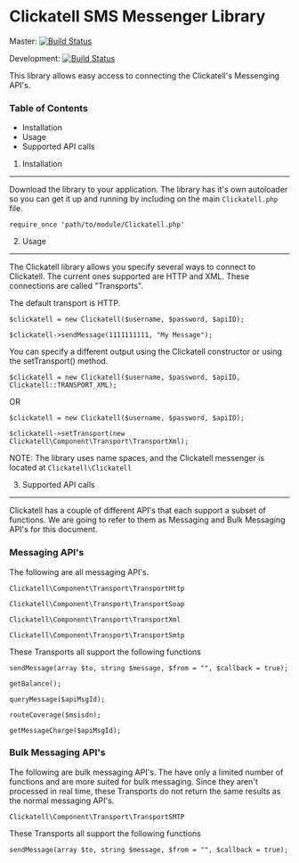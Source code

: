 Clickatell SMS Messenger Library
================================

Master: [![Build Status](https://secure.travis-ci.org/arcturial/clickatell.png?branch=master)](http://travis-ci.org/arcturial/clickatell)

Development: [![Build Status](https://secure.travis-ci.org/arcturial/clickatell.png?branch=dev)](http://travis-ci.org/arcturial/clickatell)

This library allows easy access to connecting the Clickatell's Messenging API's.

### Table of Contents
* Installation
* Usage
* Supported API calls


1. Installation
------------------

Download the library to your application. The library has it's own autoloader so you can get it up and running by including on the main `Clickatell.php` file.

`require_once 'path/to/module/Clickatell.php'`


2. Usage
------------------

The Clickatell library allows you specify several ways to connect to Clickatell. The current ones supported are HTTP and XML. These connections are called "Transports".

The default transport is HTTP.

`$clickatell = new Clickatell($username, $password, $apiID);`

`$clickatell->sendMessage(1111111111, "My Message");`

You can specify a different output using the Clickatell constructor or using the setTransport() method.

`$clickatell = new Clickatell($username, $password, $apiID, Clickatell::TRANSPORT_XML);`

OR

`$clickatell = new Clickatell($username, $password, $apiID);`

`$clickatell->setTransport(new Clickatell\Component\Transport\TransportXml);`

NOTE: The library uses name spaces, and the Clickatell messenger is located at `Clickatell\Clickatell`

3. Supported API calls
------------------

Clickatell has a couple of different API's that each support a subset of functions. We are going to refer to them as
Messaging and Bulk Messaging API's for this document.

### Messaging API's

The following are all messaging API's.

` Clickatell\Component\Transport\TransportHttp `

` Clickatell\Component\Transport\TransportSoap `

` Clickatell\Component\Transport\TransportXml `

` Clickatell\Component\Transport\TransportSmtp `

These Transports all support the following functions

`sendMessage(array $to, string $message, $from = "", $callback = true);`

`getBalance();`

`queryMessage($apiMsgId);`

`routeCoverage($msisdn);`

`getMessageCharge($apiMsgId);`

### Bulk Messaging API's

The following are bulk messaging API's. The have only a limited number of functions and are more suited for bulk messaging. Since they aren't processed in real time, these Transports do not
return the same results as the normal messaging API's.

` Clickatell\Component\Transport\TransportSMTP `

These Transports all support the following functions

`sendMessage(array $to, string $message, $from = "", $callback = true);`
